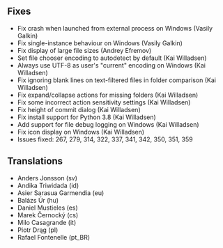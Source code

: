 
<!--
2020-02-16 meld 3.20.2
======================
-->

Fixes
-----

* Fix crash when launched from external process on Windows (Vasily Galkin)
* Fix single-instance behaviour on Windows (Vasily Galkin)
* Fix display of large file sizes (Andrey Efremov)
* Set file chooser encoding to autodetect by default (Kai Willadsen)
* Always use UTF-8 as user's "current" encoding on Windows (Kai Willadsen)
* Fix ignoring blank lines on text-filtered files in folder comparison (Kai
  Willadsen)
* Fix expand/collapse actions for missing folders (Kai Willadsen)
* Fix some incorrect action sensitivity settings (Kai Willadsen)
* Fix height of commit dialog (Kai Willadsen)
* Fix install support for Python 3.8 (Kai Willadsen)
* Add support for file debug logging on Windows (Kai Willadsen)
* Fix icon display on Windows (Kai Willadsen)
* Issues fixed: 267, 279, 314, 322, 337, 341, 342, 350, 351, 359

Translations
------------

* Anders Jonsson (sv)
* Andika Triwidada (id)
* Asier Sarasua Garmendia (eu)
* Balázs Úr (hu)
* Daniel Mustieles (es)
* Marek Černocký (cs)
* Milo Casagrande (it)
* Piotr Drąg (pl)
* Rafael Fontenelle (pt_BR)
